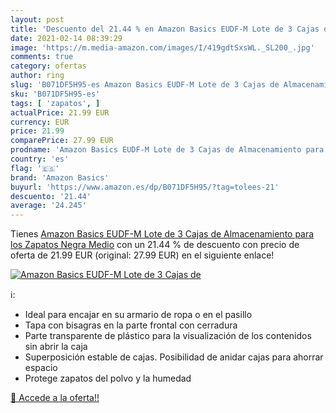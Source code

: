 ```yaml
---
layout: post
title: 'Descuento del 21.44 % en Amazon Basics EUDF-M Lote de 3 Cajas de '
date: 2021-02-14 08:39:29
image: 'https://m.media-amazon.com/images/I/419gdtSxsWL._SL200_.jpg'
comments: true
category: ofertas
author: ring
slug: 'B071DF5H95-es Amazon Basics EUDF-M Lote de 3 Cajas de Almacenamiento...'
sku: 'B071DF5H95-es'
tags: [ 'zapatos', ]
actualPrice: 21.99 EUR
currency: EUR
price: 21.99
comparePrice: 27.99 EUR
prodname: 'Amazon Basics EUDF-M Lote de 3 Cajas de Almacenamiento para los Zapatos  Negra  Medio'
country: 'es'
flag: '🇪🇸'
brand: 'Amazon Basics'
buyurl: 'https://www.amazon.es/dp/B071DF5H95/?tag=tolees-21'
descuento: '21.44'
average: '24.245'
---
```


Tienes [Amazon Basics EUDF-M Lote de 3 Cajas de Almacenamiento para los Zapatos  Negra  Medio](https://www.amazon.es/dp/B071DF5H95/?tag=tolees-21) con un 21.44 % de descuento con precio de oferta de 21.99 EUR (original: 27.99 EUR) en el siguiente enlace!

[![Amazon Basics EUDF-M Lote de 3 Cajas de ](https://m.media-amazon.com/images/I/419gdtSxsWL._SL200_.jpg)](https://www.amazon.es/dp/B071DF5H95/?tag=tolees-21)

ℹ️:

- Ideal para encajar en su armario de ropa o en el pasillo
- Tapa con bisagras en la parte frontal con cerradura
- Parte transparente de plástico para la visualización de los contenidos sin abrir la caja
- Superposición estable de cajas. Posibilidad de anidar cajas para ahorrar espacio
- Protege zapatos del polvo y la humedad

[🛒 Accede a la oferta!!](https://www.amazon.es/dp/B071DF5H95/?tag=tolees-21)
